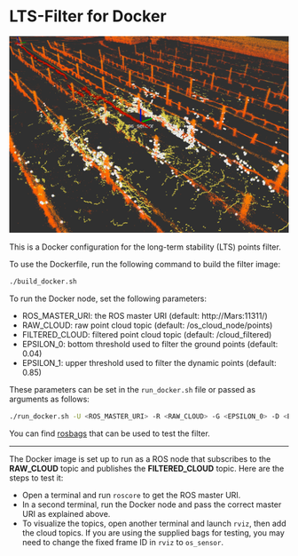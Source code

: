 # LTS-Filter for Docker

![LTS-Filter](img/lts_filter.png)

This is a Docker configuration for the long-term stability (LTS) points filter. 

To use the Dockerfile, run the following command to build the filter image:

```bash
./build_docker.sh
```

To run the Docker node, set the following parameters:
* ROS_MASTER_URI: the ROS master URI (default: http://Mars:11311/)
* RAW_CLOUD: raw point cloud topic (default: /os_cloud_node/points)
* FILTERED_CLOUD: filtered point cloud topic (default: /cloud_filtered)
* EPSILON_0: bottom threshold used to filter the ground points (default: 0.04)
* EPSILON_1: upper threshold used to filter the dynamic points (default: 0.85)

These parameters can be set in the `run_docker.sh` file or passed as arguments as follows:

```bash
./run_docker.sh -U <ROS_MASTER_URI> -R <RAW_CLOUD> -G <EPSILON_0> -D <EPSILON_1>
```

You can find [rosbags](https://drive.google.com/drive/folders/1QXDFUI_gCjb6L3F0F-lc-5blk1GA3lAT?usp=sharing) that can be used to test the filter.

---
The Docker image is set up to run as a ROS node that subscribes to the __RAW_CLOUD__ topic and publishes the __FILTERED_CLOUD__ topic. Here are the steps to test it:
* Open a terminal and run `roscore` to get the ROS master URI.
* In a second terminal, run the Docker node and pass the correct master URI as explained above.
* To visualize the topics, open another terminal and launch `rviz`, then add the cloud topics. If you are using the supplied bags for testing, you may need to change the fixed frame ID in `rviz` to `os_sensor`.
